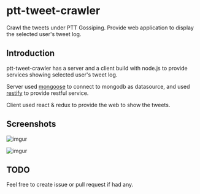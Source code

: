 ptt-tweet-crawler
=================

Crawl the tweets under PTT Gossiping.
Provide web application to display the selected user's tweet log.

Introduction
------------

ptt-tweet-crawler has a server and a client build with node.js to provide services showing selected user's tweet log.

Server used [mongoose](https://github.com/Automattic/mongoose) to connect to mongodb as datasource,
and used [restify](https://github.com/restify/node-restify) to provide restful service.

Client used react & redux to provide the web to show the tweets.

Screenshots
-----------

![imgur](http://i.imgur.com/nXO2nCf.png)

![imgur](http://i.imgur.com/Uy8CuaU.png)

TODO
----

Feel free to create issue or pull request if had any.
